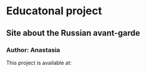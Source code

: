 # Educatonal project
## Site about the Russian avant-garde

### Author: Anastasia
This project is available at:
```
